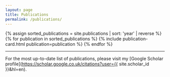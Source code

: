 ```yaml
---
layout: page
title: Publications
permalink: /publications/
---
```


<div class="publications-grid">
  {% assign sorted_publications = site.publications | sort: 'year' | reverse %}
  {% for publication in sorted_publications %}
    {% include publication-card.html publication=publication %}
  {% endfor %}
</div>

---

For the most up-to-date list of publications, please visit my [Google Scholar profile](https://scholar.google.co.uk/citations?user={{ site.scholar_id }}&hl=en).